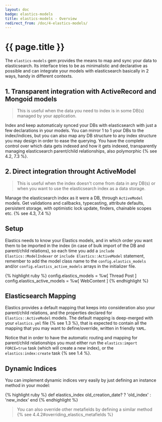 ```yaml
---
layout: doc
badge: elastics-models
title: elastics-models - Overview
redirect_from: /doc/4-elastics-models/
---
```


# {{ page.title }}

The `elastics-models` gem provides the means to map and sync your data to elasticsearch. Its interface tries to be as minimalistic and declarative as possible and can integrate your models with elasticsearch basically in 2 ways, handy in different contexts.

## 1. Transparent integration with ActiveRecord and Mongoid models

> This is useful when the data you need to index is in some DB(s) managed by your application.

Index and keep automaticaly synced your DBs with elasticsearch with just a few declarations in your models. You can mirror 1 to 1 your DBs to the index/indices, but you can also map any DB structure to any index structure you may design in order to ease the querying. You have the complete control over which data gets indexed and how it gets indexed, transparently managing elasticsearch parent/child relationships, also polymorphic {% see 4.2, 7.3 %}.

## 2. Direct integration throught ActiveModel

> This is useful when the index doesn't come from data in any DB(s) or when you want to use the elasticsearch index as a data storage.

Manage the elasticsearch index as it were a DB, through `ActiveModel` models. Get validations and callbacks, typecasting, attribute defaults, persistent storage, with optimistic lock update, finders, chainable scopes etc. {% see 4.3, 7.4 %}

## Setup

Elastics needs to know your Elastics models, and in which order you want them to be imported in the index (in case of bulk import of the DB and parent/child relations), so each time you add a `include Elastics::ModelIndexer` or `include Elastics::ActiveModel` statement, remember to add the model class name to the `config.elastics_models` and/or `config.elastics_active_models` arrays in the initializer file.

{% highlight ruby %}
config.elastics_models = %w[ Thread Post ]
config.elastics_active_models = %w[ WebContent ]
{% endhighlight %}

## Elasticsearch Mapping

Elastics provides a default mapping that keeps into consideration also your parent/child relations, and the properties declared for `Elastics::ActiveModel` models. The default mapping is deep-merged with your `elastics.yml` file {% see 1.3 %}, that is expected to contain all the mapping that you may want to define/override, written in friendly `YAML`.

Notice that in order to have the automatic routing and mapping for parent/child relationships you must either run the `elastics:import FORCE=true` task (which will create a new index), or the `elastics:index:create` task {% see 1.4 %}.

## Dynamic Indices

You can implement dynamic indices very easily by just defining an instance method in your model:

{% highlight ruby %}
def elastics_index
  old_creation_date? ? 'old_index' : 'new_index'
end
{% endhighlight %}

> You can also override other metafields by defining a similar method {% see 4.4.2#overriding_elastics_metafields %}

